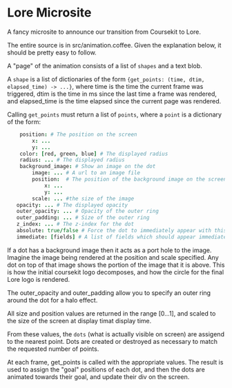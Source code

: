 Lore Microsite
=============

A fancy microsite to announce our transition from Coursekit to Lore. 

The entire source is in src/animation.coffee. Given the explanation below, it should be pretty easy to follow.

A "page" of the animation consists of a list of `shapes` and a text blob.

A `shape` is a list of dictionaries of the form `{get_points: (time, dtim, elapsed_time) -> ...}`, where time is the time the current frame was triggered, dtim is the time in ms since the last time a frame was rendered, and elapsed_time is the time elapsed since the current page was rendered. 

Calling `get_points` must return a list of `points`, where a `point` is a dictionary of the form:

```coffeescript
    position: # The position on the screen
        x: ...
        y: ...
    color: [red, green, blue] # The displayed radius
    radius: ... # The displayed radius
    background_image: # Show an image on the dot
        image: ... # A url to an image file
        position:  # The position of the background image on the screen
            x: ...
            y: ...
        scale: ... #the size of the image
   opacity: ... # The displayed opacity 
   outer_opacity: ... # Opacity of the outer ring
   outer_padding: ... # Size of the outer ring
   z_index: ... # The z-index for the dot
   absolute: true/false # Force the dot to immediately appear with this format, instead of animating
   immediate: [fields] # A list of fields which should appear immediately, instead of animating
```

If a dot has a background image then it acts as a port hole to the image. Imagine the image being rendered at the position and scale specified. Any dot on top of that image shows the portion of the image that it is above. This is how the initial coursekit logo decomposes, and how the circle for the final Lore logo is rendered.

The outer_opacity and outer_padding allow you to specify an outer ring around the dot for a halo effect.

All size and position values are returned in the range [0...1], and scaled to the size of the screen at display timat display time.


From these values, the `dots` (what is actually visible on screen) are assigend to the nearest point. Dots are created or destroyed as necessary to match the requested number of points.

At each frame, get_points is called with the appropriate values. The result is used to assign the "goal" positions of each dot, and then the dots are animated towards their goal, and update their div on the screen.